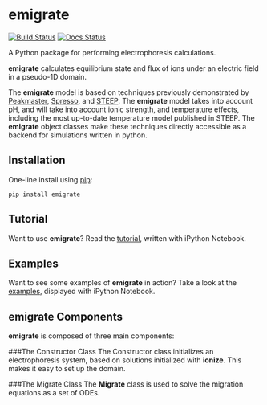 emigrate
=====
[![Build Status](https://travis-ci.org/lewisamarshall/emigrate.svg?branch=master)](https://travis-ci.org/lewisamarshall/emigrate)
[![Docs Status](https://readthedocs.org/projects/emigrate/badge/?version=latest)](https://emigrate.readthedocs.org)

A Python package for performing electrophoresis calculations.

**emigrate** calculates equilibrium state and flux of ions under an electric field in a pseudo-1D domain.

The **emigrate** model is based on techniques previously demonstrated by
[Peakmaster][peakmaster], [Spresso][Spresso], and [STEEP][STEEP]. The **emigrate**
model takes into account pH, and will take into account ionic strength, and temperature effects, including
the  most up-to-date temperature model published in STEEP. The **emigrate** object
classes make these techniques directly accessible as a backend for simulations
written in python.

Installation
------------
One-line install using [pip](https://pypi.python.org/pypi/pip):

    pip install emigrate

Tutorial
--------
Want to use **emigrate**? Read the [tutorial][tutorial], written with iPython
Notebook.

Examples
--------
Want to see some examples of **emigrate** in action? Take a look at the
[examples][examples], displayed with iPython Notebook.

emigrate Components
-----------------
**emigrate** is composed of three main components:

###The Constructor Class
The Constructor class initializes an electrophoresis system, based on solutions initialized with **ionize**. This makes it easy to set up the domain.

###The Migrate Class
The **Migrate** class is used to solve the migration equations as a set of ODEs.



[peakmaster]: http://web.natur.cuni.cz/gas/ "Peakmaster"
[Spresso]: http://stanfordspresso.blogspot.com/ "Spresso"
[STEEP]: http://microfluidics.stanford.edu/download/ "STEEP"
[tutorial]: http://nbviewer.ipython.org/github/lewisamarshall/emigrate/blob/master/Tutorial.ipynb  "emigrate Tutorial"
[examples]: http://nbviewer.ipython.org/github/lewisamarshall/emigrate/blob/master/examples.ipynb  "emigrate Examples"
